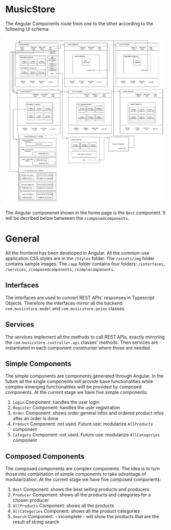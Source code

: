 # MusicStore

The Angular Components route from one to the other according to the following UI schema:

![...loading...](https://github.com/iambrunoromano/MusicStore/blob/main/musicstoreapp/schema/Components.drawio.png?raw=true)

The Angular componenet shown in the home page is the `Best` component. It will be decribed below betweeen the `/composedcomponents`.

# General

All the frontend has been developed in Angular. All the common-use application CSS styles are in the `/Styles` folder. The `/assets/img` folder contains sample images. The `/app` folder contains four folders: `/interfaces`, `/services`, `/composedcomponents`, `/simplecomponents`.

## Interfaces

The interfaces are used to convert REST APIs' responses in Typescript Objects. Therefore the interfaces mirror all the backend `com.musicstore.model` and `com.musicstore.pojos` classes. 

## Services

The services implement all the methods to call REST APIs, exactly mirroring the `com.musicstore.controller.api` classes' methods. Then services are instantiated in each component constructor where those are needed.  

## Simple Components

The simple components are components generated through Angular. In the future all the single components will provide base functionalities while complex-emerging functionalities willl be provided by composed components. At the current stage we have five simple components:
1. `Login` Component: handles the user login
2. `Register` Component: handles the user registration
3. `Order` Component: shows order general infos and ordered product infos after an order is done
4. `Product` Component: not used. Future use: modularize `AllProducts` component
5. `Category` Component: not used. Future use: modularize `AllCategories` component

## Composed Components

The composed components are complex components. The idea is to turn those into combination of simple components to take advantage of modularization. At the current stage we have five composed components:
1. `Best` Component: shows the best selling products and producers
2. `Producer` Component: shows all the products and categories for a chosen producer
3. `AllProducts` Component: shows all the products
4. `AllCategories` Component: shows all the product categories 
5. `Search` Component: - incomplete - will show the products that are the result of string search

